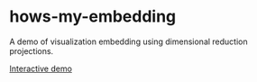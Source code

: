 # hows-my-embedding

A demo of visualization embedding using dimensional reduction projections.

[Interactive demo](https://gregmeldrum.github.io/hows-my-embedding/index.html)
